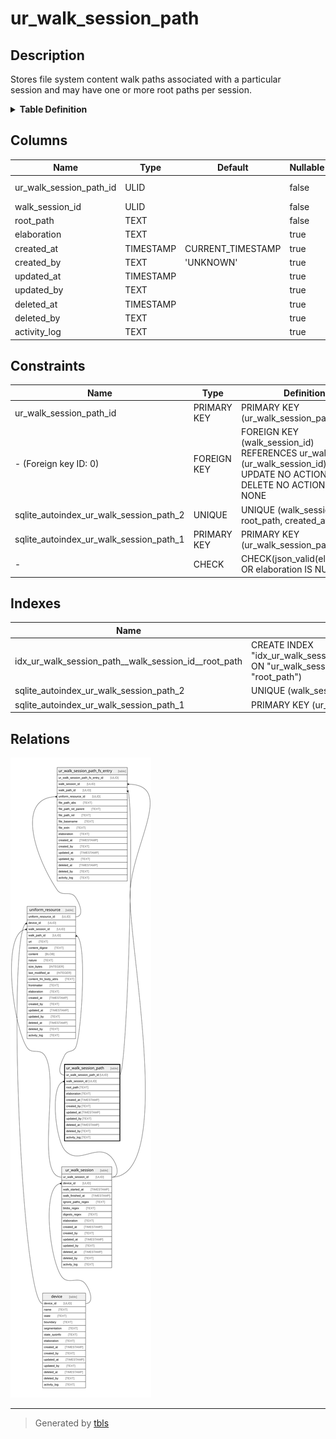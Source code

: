 # ur_walk_session_path

## Description

Stores file system content walk paths associated with a particular  
session and may have one or more root paths per session.

<details>
<summary><strong>Table Definition</strong></summary>

```sql
CREATE TABLE "ur_walk_session_path" (
    "ur_walk_session_path_id" ULID PRIMARY KEY NOT NULL,
    "walk_session_id" ULID NOT NULL,
    "root_path" TEXT NOT NULL,
    "elaboration" TEXT CHECK(json_valid(elaboration) OR elaboration IS NULL),
    "created_at" TIMESTAMP DEFAULT CURRENT_TIMESTAMP,
    "created_by" TEXT DEFAULT 'UNKNOWN',
    "updated_at" TIMESTAMP,
    "updated_by" TEXT,
    "deleted_at" TIMESTAMP,
    "deleted_by" TEXT,
    "activity_log" TEXT,
    FOREIGN KEY("walk_session_id") REFERENCES "ur_walk_session"("ur_walk_session_id"),
    UNIQUE("walk_session_id", "root_path", "created_at")
)
```

</details>

## Columns

| Name                    | Type      | Default           | Nullable | Children                                                                                                  | Parents                               | Comment                                                 |
| ----------------------- | --------- | ----------------- | -------- | --------------------------------------------------------------------------------------------------------- | ------------------------------------- | ------------------------------------------------------- |
| ur_walk_session_path_id | ULID      |                   | false    | [uniform_resource](uniform_resource.md) [ur_walk_session_path_fs_entry](ur_walk_session_path_fs_entry.md) |                                       | {"isSqlDomainZodDescrMeta":true,"isUlid":true}          |
| walk_session_id         | ULID      |                   | false    |                                                                                                           | [ur_walk_session](ur_walk_session.md) | {"isSqlDomainZodDescrMeta":true,"isUlid":true}          |
| root_path               | TEXT      |                   | false    |                                                                                                           |                                       |                                                         |
| elaboration             | TEXT      |                   | true     |                                                                                                           |                                       | {"isSqlDomainZodDescrMeta":true,"isJsonText":true}      |
| created_at              | TIMESTAMP | CURRENT_TIMESTAMP | true     |                                                                                                           |                                       |                                                         |
| created_by              | TEXT      | 'UNKNOWN'         | true     |                                                                                                           |                                       |                                                         |
| updated_at              | TIMESTAMP |                   | true     |                                                                                                           |                                       |                                                         |
| updated_by              | TEXT      |                   | true     |                                                                                                           |                                       |                                                         |
| deleted_at              | TIMESTAMP |                   | true     |                                                                                                           |                                       |                                                         |
| deleted_by              | TEXT      |                   | true     |                                                                                                           |                                       |                                                         |
| activity_log            | TEXT      |                   | true     |                                                                                                           |                                       | {"isSqlDomainZodDescrMeta":true,"isJsonSqlDomain":true} |

## Constraints

| Name                                    | Type        | Definition                                                                                                                       |
| --------------------------------------- | ----------- | -------------------------------------------------------------------------------------------------------------------------------- |
| ur_walk_session_path_id                 | PRIMARY KEY | PRIMARY KEY (ur_walk_session_path_id)                                                                                            |
| - (Foreign key ID: 0)                   | FOREIGN KEY | FOREIGN KEY (walk_session_id) REFERENCES ur_walk_session (ur_walk_session_id) ON UPDATE NO ACTION ON DELETE NO ACTION MATCH NONE |
| sqlite_autoindex_ur_walk_session_path_2 | UNIQUE      | UNIQUE (walk_session_id, root_path, created_at)                                                                                  |
| sqlite_autoindex_ur_walk_session_path_1 | PRIMARY KEY | PRIMARY KEY (ur_walk_session_path_id)                                                                                            |
| -                                       | CHECK       | CHECK(json_valid(elaboration) OR elaboration IS NULL)                                                                            |

## Indexes

| Name                                                 | Definition                                                                                                                    |
| ---------------------------------------------------- | ----------------------------------------------------------------------------------------------------------------------------- |
| idx_ur_walk_session_path__walk_session_id__root_path | CREATE INDEX "idx_ur_walk_session_path__walk_session_id__root_path" ON "ur_walk_session_path"("walk_session_id", "root_path") |
| sqlite_autoindex_ur_walk_session_path_2              | UNIQUE (walk_session_id, root_path, created_at)                                                                               |
| sqlite_autoindex_ur_walk_session_path_1              | PRIMARY KEY (ur_walk_session_path_id)                                                                                         |

## Relations

![er](ur_walk_session_path.svg)

---

> Generated by [tbls](https://github.com/k1LoW/tbls)
